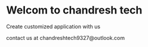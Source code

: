 <h1>Welcom to chandresh tech</h1>
<p>Create customized application with us</p>
<p>contact us at chandreshtech9327@outlook.com</p>
